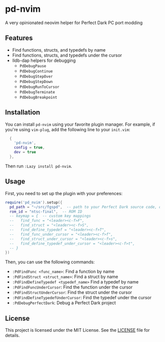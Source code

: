 # pd-nvim

A very opinionated neovim helper for Perfect Dark PC port modding

## Features

- Find functions, structs, and typedefs by name
- Find functions, structs, and typedefs under the cursor
- lldb-dap helpers for debugging
  - `PdDebugPause`
  - `PdDebugContinue`
  - `PdDebugStepOver`
  - `PdDebugStepDown`
  - `PdDebugRunToCursor`
  - `PdDebugTerminate`
  - `PdDebugBreakpoint`

## Installation

You can install `pd-nvim` using your favorite plugin manager. For example, if you're using `vim-plug`, add the following line to your `init.vim`:

```lua
  {
    'pd-nvim',
    config = true,
    dev = true
  },
```

Then run `:Lazy install pd-nvim`.

## Usage

First, you need to set up the plugin with your preferences:

```lua
require('pd_nvim').setup({
  pd_path = "~/src/fgspd",  -- path to your Perfect Dark source code, or set PD environment variable
  rom_id = "ntsc-final",  -- ROM ID
  -- keymap = {  -- custom key mappings
  --   find_func = "<leader><c-f>F",
  --   find_struct = "<leader><c-f>S",
  --   find_define_typedef = "<leader><c-f>T",
  --   find_func_under_cursor = "<leader><c-f>f",
  --   find_struct_under_cursor = "<leader><c-f>s",
  --   find_define_typedef_under_cursor = "<leader><c-f>t",
  -- }
})
```

Then, you can use the following commands:

- `:PdFindFunc <func_name>`: Find a function by name
- `:PdFindStruct <struct_name>`: Find a struct by name
- `:PdFindDefineTypedef <typedef_name>` Find a typedef by name
- `:PdFindFuncUnderCursor`: Find the function under the cursor
- `:PdFindStructUnderCursor`: Find the struct under the cursor
- `:PdFindDefineTypedefUnderCursor`: Find the typedef under the cursor
- `:PdDebugPerfectDark`: Debug a Perfect Dark project

## License

This project is licensed under the MIT License. See the [LICENSE](LICENSE) file for details.
